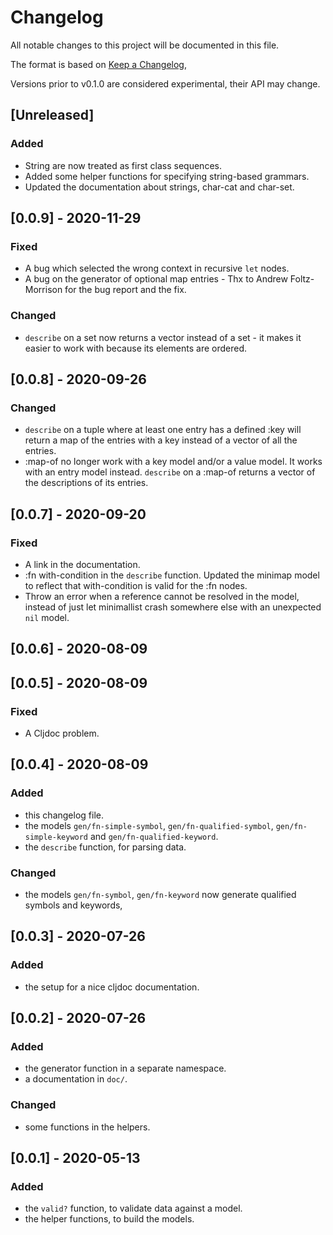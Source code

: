 # Changelog
All notable changes to this project will be documented in this file.

The format is based on [Keep a Changelog](https://keepachangelog.com/en/1.0.0/),

Versions prior to v0.1.0 are considered experimental, their API may change.

## [Unreleased]

### Added

- String are now treated as first class sequences.
- Added some helper functions for specifying string-based grammars.
- Updated the documentation about strings, char-cat and char-set.

## [0.0.9] - 2020-11-29

### Fixed

- A bug which selected the wrong context in recursive `let` nodes.
- A bug on the generator of optional map entries - Thx to Andrew Foltz-Morrison for the bug report and the fix.

### Changed

- `describe` on a set now returns a vector instead of a set - it makes it easier to work with
  because its elements are ordered.

## [0.0.8] - 2020-09-26

### Changed

- `describe` on a tuple where at least one entry has a defined :key will return
  a map of the entries with a key instead of a vector of all the entries.
- :map-of no longer work with a key model and/or a value model. It works with an entry model instead.
  `describe` on a :map-of returns a vector of the descriptions of its entries.

## [0.0.7] - 2020-09-20

### Fixed
- A link in the documentation.
- :fn with-condition in the `describe` function.
  Updated the minimap model to reflect that with-condition is valid for the :fn nodes.
- Throw an error when a reference cannot be resolved in the model, instead of just let
  minimallist crash somewhere else with an unexpected `nil` model.

## [0.0.6] - 2020-08-09
## [0.0.5] - 2020-08-09

### Fixed
- A Cljdoc problem.

## [0.0.4] - 2020-08-09

### Added
- this changelog file.
- the models `gen/fn-simple-symbol`, `gen/fn-qualified-symbol`,
  `gen/fn-simple-keyword` and `gen/fn-qualified-keyword`.
- the `describe` function, for parsing data.

### Changed
- the models `gen/fn-symbol`, `gen/fn-keyword` now generate qualified symbols and keywords,

## [0.0.3] - 2020-07-26

### Added
- the setup for a nice cljdoc documentation.

## [0.0.2] - 2020-07-26

### Added
- the generator function in a separate namespace.
- a documentation in `doc/`.

### Changed
- some functions in the helpers.

## [0.0.1] - 2020-05-13

### Added
- the `valid?` function, to validate data against a model.
- the helper functions, to build the models.

